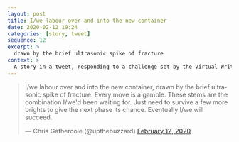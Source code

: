 ```yaml
---
layout: post
title: I/we labour over and into the new container
date: 2020-02-12 19:24
categories: [story, tweet]
sequence: 12
excerpt: >
  drawn by the brief ultrasonic spike of fracture
context: >
  A story-in-a-tweet, responding to a challenge set by the Virtual Writing Group on Twitter
---
```

<blockquote class="twitter-tweet"><p lang="en" dir="ltr">I/we labour over and into the new container, drawn by the brief ultrasonic spike of fracture. Every move is a gamble. These stems are the combination I/we&#39;d been waiting for. Just need to survive a few more brights to give the next phase its chance. Eventually I/we will succeed.</p>&mdash; Chris Gathercole (@upthebuzzard) <a href="https://twitter.com/upthebuzzard/status/1227590436971302913?ref_src=twsrc%5Etfw">February 12, 2020</a></blockquote> <script async src="https://platform.twitter.com/widgets.js" charset="utf-8"></script>
